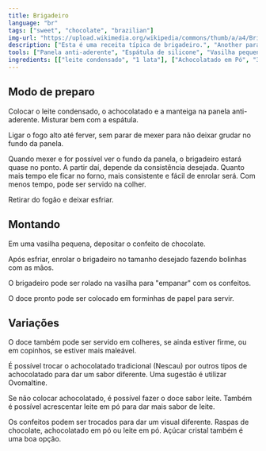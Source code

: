 ```yaml
---
title: Brigadeiro
language: "br"
tags: ["sweet", "chocolate", "brazilian"]
img-url: "https://upload.wikimedia.org/wikipedia/commons/thumb/a/a4/Brigadeiro.jpg/1280px-Brigadeiro.jpg"
description: ["Esta é uma receita típica de brigadeiro.", "Another paragraph"]
tools: ["Panela anti-aderente", "Espátula de silicone", "Vasilha pequena"]
ingredients: [["leite condensado", "1 lata"], ["Achocolatado em Pó", "3 a 5 colheres"], ["manteiga", "1 colher"], ["Confeito de chocolate", ""]]
---
```


## Modo de preparo

Colocar o leite condensado, o achocolatado e a manteiga na panela anti-aderente. Misturar bem com a espátula.

Ligar o fogo alto até ferver, sem parar de mexer para não deixar grudar no fundo da panela.

Quando mexer e for possível ver o fundo da panela, o brigadeiro estará quase no ponto. A partir daí, depende da consistência desejada. Quanto mais tempo ele ficar no forno, mais consistente e fácil de enrolar será. Com menos tempo, pode ser servido na colher.

Retirar do fogão e deixar esfriar.

## Montando

Em uma vasilha pequena, depositar o confeito de chocolate. 

Após esfriar, enrolar o brigadeiro no tamanho desejado fazendo bolinhas com as mãos. 

O brigadeiro pode ser rolado na vasilha para "empanar" com os confeitos.

O doce pronto pode ser colocado em forminhas de papel para servir.

## Variações

O doce também pode ser servido em colheres, se ainda estiver firme, ou em copinhos, se estiver mais maleável. 

É possível trocar o achocolatado tradicional (Nescau) por outros tipos de achocolatado para dar um sabor diferente. Uma sugestão é utilizar Ovomaltine.

Se não colocar achocolatado, é possível fazer o doce sabor leite. Também é possível acrescentar leite em pó para dar mais sabor de leite.

Os confeitos podem ser trocados para dar um visual diferente. Raspas de chocolate, achocolatado em pó ou leite em pó. Açúcar cristal também é uma boa opção.
